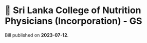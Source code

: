 # 📄  Sri Lanka College of Nutrition Physicians (Incorporation) - GS

Bill published on **2023-07-12**.
